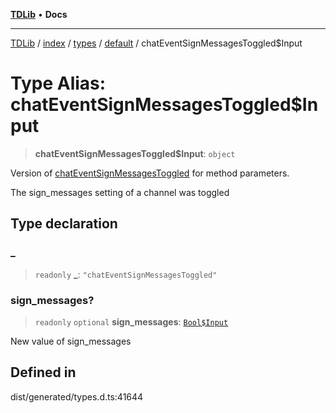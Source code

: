 [**TDLib**](../../../../../../README.md) • **Docs**

***

[TDLib](../../../../../../modules.md) / [index](../../../../../README.md) / [types](../../../README.md) / [default](../README.md) / chatEventSignMessagesToggled$Input

# Type Alias: chatEventSignMessagesToggled$Input

> **chatEventSignMessagesToggled$Input**: `object`

Version of [chatEventSignMessagesToggled](chatEventSignMessagesToggled.md) for method parameters.

The sign_messages setting of a channel was toggled

## Type declaration

### \_

> `readonly` **\_**: `"chatEventSignMessagesToggled"`

### sign\_messages?

> `readonly` `optional` **sign\_messages**: [`Bool$Input`](Bool$Input.md)

New value of sign_messages

## Defined in

dist/generated/types.d.ts:41644
